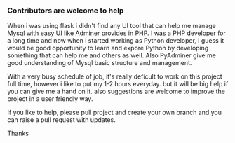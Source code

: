 <h3>Contributors are welcome to help</h3>

<p>
When i was using flask i didn't find any UI tool that can help me manage Mysql with easy UI like Adminer provides in PHP.
I was a PHP developer for a long time and now when i started working as Python developer, 
i guess it would be good opportunity to learn and expore Python by developing something that can help me and others as well.
Also PyAdminer give me good understanding of Mysql basic structure and management.
</p>

<p>
With a very busy schedule of job, it's really deficult to work on this project full time, however i like to put my 1-2 hours everyday.
but it will be big help if you can give me a hand on it. also suggestions are welcome to improve the project in a user friendly way.
</p>

<p>
If you like to help, please pull project and create your own branch and you can raise a pull request with updates.
</p>

<p>

Thanks

</p>
